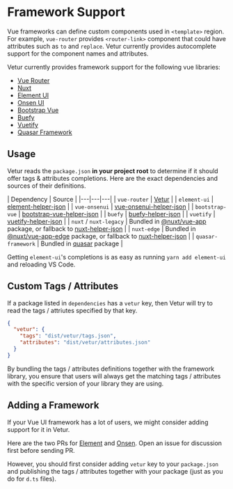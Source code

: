# Framework Support

Vue frameworks can define custom components used in `<template>` region. For example, `vue-router` provides `<router-link>` component that could have attributes such as `to` and `replace`. Vetur currently provides autocomplete support for the component names and attributes.

Vetur currently provides framework support for the following vue libraries:

- [Vue Router](https://router.vuejs.org/)
- [Nuxt](https://nuxtjs.org/)
- [Element UI](https://element.eleme.io/#/)
- [Onsen UI](https://onsen.io/)
- [Bootstrap Vue](https://bootstrap-vue.js.org/)
- [Buefy](https://buefy.github.io/#/)
- [Vuetify](https://vuetifyjs.com/en/)
- [Quasar Framework](https://quasar-framework.org/)

## Usage

Vetur reads the `package.json` **in your project root** to determine if it should offer tags & attributes completions. Here are the exact dependencies and sources of their definitions.

| Dependency | Source |
|---|---|---|
| `vue-router` | [Vetur](https://github.com/vuejs/vetur/blob/master/server/src/modes/template/tagProviders/routerTags.ts) |
| `element-ui` | [element-helper-json](https://github.com/ElementUI/element-helper-json) |
| `vue-onsenui` | [vue-onsenui-helper-json](https://www.npmjs.com/package/vue-onsenui-helper-json) |
| `bootstrap-vue` | [bootstrap-vue-helper-json](https://github.com/bootstrap-vue/bootstrap-vue-helper-json) |
| `buefy` | [buefy-helper-json](https://github.com/buefy/buefy-helper-json) |
| `vuetify` | [vuetify-helper-json](https://github.com/vuetifyjs/vuetify-helper-json) |
| `nuxt` / `nuxt-legacy` | Bundled in [@nuxt/vue-app](https://www.npmjs.com/package/@nuxt/vue-app) package, or fallback to [nuxt-helper-json](https://github.com/nuxt-community/nuxt-helper-json) |
| `nuxt-edge` | Bundled in [@nuxt/vue-app-edge](https://www.npmjs.com/package/@nuxt/vue-app-edge) package, or fallback to [nuxt-helper-json](https://github.com/nuxt-community/nuxt-helper-json) |
| `quasar-framework` | Bundled in [quasar](https://www.npmjs.com/package/quasar) package |

Getting `element-ui`'s completions is as easy as running `yarn add element-ui` and reloading VS Code.

## Custom Tags / Attributes

If a package listed in `dependencies` has a `vetur` key, then Vetur will try to read the tags / attriutes specified by that key.

```json
{
  "vetur": {
    "tags": "dist/vetur/tags.json",
    "attributes": "dist/vetur/attributes.json"
  }
}
```

By bundling the tags / attributes definitions together with the framework library, you ensure that users will always get the matching tags / attributes with the specific version of your library they are using.

## Adding a Framework

If your Vue UI framework has a lot of users, we might consider adding support for it in Vetur.

Here are the two PRs for [Element](https://github.com/vuejs/vetur/pull/234) and [Onsen](https://github.com/vuejs/vetur/pull/308). Open an issue for discussion first before sending PR.

However, you should first consider adding `vetur` key to your `package.json` and publishing the tags / attributes together with your package (just as you do for `d.ts` files).
